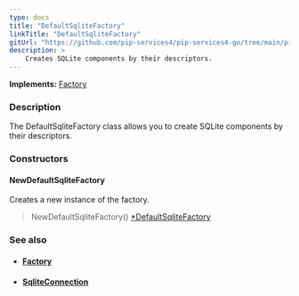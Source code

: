 ```yaml
---
type: docs
title: "DefaultSqliteFactory"
linkTitle: "DefaultSqliteFactory"
gitUrl: "https://github.com/pip-services4/pip-services4-go/tree/main/pip-services4-sqlite-go"
description: > 
    Creates SQLite components by their descriptors.
---
```


**Implements:** [Factory](../../../components/build/factory)

### Description

The DefaultSqliteFactory class allows you to create SQLite components by their descriptors.

### Constructors

#### NewDefaultSqliteFactory

Creates a new instance of the factory.

> NewDefaultSqliteFactory() [*DefaultSqliteFactory]()


### See also
- #### [Factory](../../../components/build/factory)
- #### [SqliteConnection](../../connect/sqlite_connection) 


